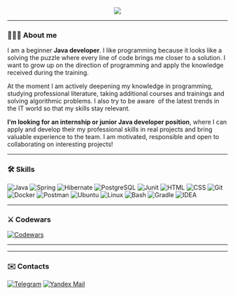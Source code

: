 <div  align="center">
    <img src="https://readme-typing-svg.demolab.com?font=Noto+Serif&size=50&pause=1000&color=000000&center=true&vCenter=true&width=800&height=100&lines=Hi+there!👋+I'm+Kate.;Welcome+to+my+GitHub+Profile!" />
</div>

***

### 🙋🏻‍♀️ About me
I am a beginner **Java developer**. I like programming because it looks like a solving the puzzle where every line of code brings me closer to a solution. I want to grow up on the direction of programming and apply the knowledge received during the training.

At the moment I am actively deepening my knowledge in programming, studying professional literature, taking additional courses and trainings and solving algorithmic problems. I also try to be aware  of the latest trends in the IT world so that my skills stay relevant.

**I’m looking for an internship or junior Java developer position**, where I can apply and develop their my professional skills in real projects and bring valuable experience to the team. I am motivated, responsible and open to collaborating on interesting projects!

***

### 🛠️ Skills
![Java](https://img.shields.io/badge/Java-ED8B00?style=for-the-badge&logo=openjdk&logoColor=white)
![Spring](https://img.shields.io/badge/Spring-6DB33F?style=for-the-badge&logo=spring&logoColor=white)
![Hibernate](https://img.shields.io/badge/Hibernate-bcae79?style=for-the-badge&logo=hibernate&logoColor=grey)
![PostgreSQL](https://img.shields.io/badge/PostgreSQL-336791?style=for-the-badge&logo=postgresql&logoColor=white)
![Junit](https://img.shields.io/badge/junit-%23FDEBD0?style=for-the-badge&logo=junit5&logoColor=white&color=%2325A162)
![HTML](https://img.shields.io/badge/html-%23E34F26.svg?style=for-the-badge&logo=html5&logoColor=white)
![CSS](https://img.shields.io/badge/css-%231572B6.svg?style=for-the-badge&logo=css3&logoColor=white)
![Git](https://img.shields.io/badge/Git-f05033?style=for-the-badge&logo=git&logoColor=white)
![Docker](https://img.shields.io/badge/docker-%230db7ed.svg?style=for-the-badge&logo=docker&logoColor=white)
![Postman](https://img.shields.io/badge/Postman-FF6C37?style=for-the-badge&logo=postman&logoColor=white)
![Ubuntu](https://img.shields.io/badge/Ubuntu-E95420?style=for-the-badge&logo=ubuntu&logoColor=white)
![Linux](https://img.shields.io/badge/Linux-FCC624?style=for-the-badge&logo=linux&logoColor=black)
![Bash](https://img.shields.io/badge/Bash-4EAA25?style=for-the-badge&logo=gnubash&logoColor=black)
![Gradle](https://img.shields.io/badge/Gradle-02303A?style=for-the-badge&logo=gradle&logoColor=white)
![IDEA](https://img.shields.io/badge/IntelliJIDEA-000000.svg?style=for-the-badge&logo=intellij-idea&logoColor=white)

***

### ⚔ Codewars
[![Codewars](https://www.codewars.com/users/abrikosnaya/badges/small)](https://www.codewars.com/users/abrikosnaya/badges/small)

***

<!--### 📋 CV
 [![HexletCV](https://img.shields.io/badge/Хекслет-116EF5?style=for-the-badge&logo=hexlet&logoColor=black)]()
[![ХабрКарьера](https://img.shields.io/badge/ХабрКарьера-4682B4?style=for-the-badge&logo=habr&logoColor=white)]()-->

***

### ✉️ Contacts
[![Telegram](https://img.shields.io/badge/Telegram-26A5E4.svg?style=for-the-badge&logo=Telegram&logoColor=white)](https://t.me/I_am_Kate4ka)
[![Yandex Mail](https://img.shields.io/badge/EMAIL-FF0000.svg?style=for-the-badge&logo=maildotru&logoColor=white)](mailto:fedorovaea18@yandex.ru)

